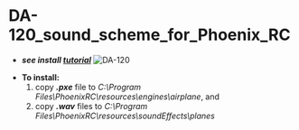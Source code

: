 # DA-120_sound_scheme_for_Phoenix_RC
  * ***see install [tutorial](#Tutorial)***
![DA-120](https://cdn.shopify.com/s/files/1/0826/8595/products/DA-120_1024x1024.jpg?v=1431524674)

<a id="Tutorial"></a>
 * **To install:**
   1) copy ***.pxe*** file to *C:\Program Files\PhoenixRC\resources\engines\airplane*, and 
   2) copy ***.wav*** files to *C:\Program Files\PhoenixRC\resources\soundEffects\planes*
